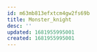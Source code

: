 ```yaml
---
id: m63mb813efxtcm4gw2fs69b
title: Monster_knight
desc: ''
updated: 1681955995001
created: 1681955995001
---
```

